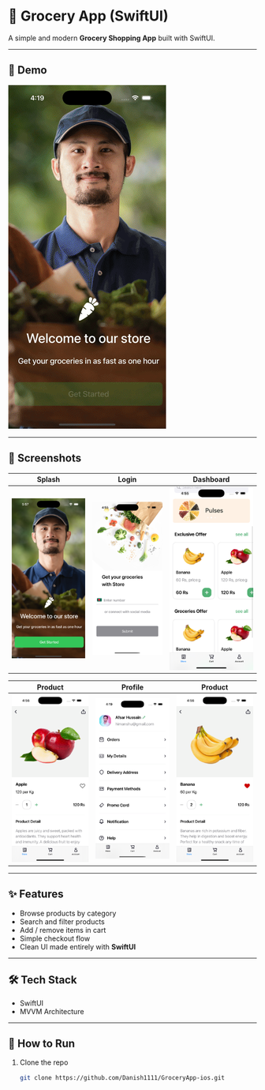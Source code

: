 # 🛒 Grocery App (SwiftUI)

A simple and modern **Grocery Shopping App** built with SwiftUI.

---

## 🎥 Demo
![App Demo](./Screenshots/GroceryApp1.gif)

---

## 📸 Screenshots

| Splash | Login | Dashboard |
|------|----------|------|
| ![Splash](./Screenshots/screen12.png) | ![Login](./Screenshots/screen.png) | ![Dashboard](./Screenshots/screen3.png) |

| Product | Profile | Product |
|----------|----------|--------|
| ![Product](./Screenshots/screen6.png) | ![Profile](./Screenshots/screen10.png) | ![Product](./Screenshots/screen5.png) |

---

## ✨ Features
- Browse products by category
- Search and filter products
- Add / remove items in cart
- Simple checkout flow
- Clean UI made entirely with **SwiftUI**

---

## 🛠 Tech Stack
- SwiftUI
- MVVM Architecture

---

## 🚀 How to Run
1. Clone the repo  
   ```bash
   git clone https://github.com/Danish1111/GroceryApp-ios.git

